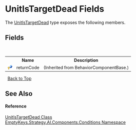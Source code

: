 # UnitIsTargetDead Fields
 

The <a href="T_EmptyKeys_Strategy_AI_Components_Conditions_UnitIsTargetDead">UnitIsTargetDead</a> type exposes the following members.


## Fields
&nbsp;<table><tr><th></th><th>Name</th><th>Description</th></tr><tr><td>![Protected field](media/protfield.gif "Protected field")</td><td>returnCode</td><td> (Inherited from BehaviorComponentBase.)</td></tr></table>&nbsp;
<a href="#unitistargetdead-fields">Back to Top</a>

## See Also


#### Reference
<a href="T_EmptyKeys_Strategy_AI_Components_Conditions_UnitIsTargetDead">UnitIsTargetDead Class</a><br /><a href="N_EmptyKeys_Strategy_AI_Components_Conditions">EmptyKeys.Strategy.AI.Components.Conditions Namespace</a><br />